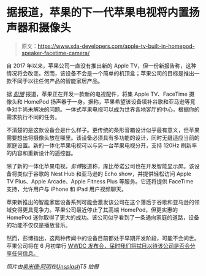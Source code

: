 # 据报道，苹果的下一代苹果电视将内置扬声器和摄像头

> 原文：<https://www.xda-developers.com/apple-tv-built-in-homepod-speaker-facetime-camera/>

自 2017 年以来，苹果公司一直没有推出新的 Apple TV，但一份新报告称，这种情况将会改变。然而，该设备不会是一个简单的机顶盒；苹果公司的目标是推出一款不同于以往任何产品的智能家居产品。

据 [*彭博*](https://www.bloomberg.com/news/articles/2021-04-12/apple-working-on-combined-tv-box-speaker-to-revive-home-efforts?sref=ExbtjcSG) 报道，苹果正在开发一款新的电视配件，将集 Apple TV、FaceTime 摄像头和 HomePod 扬声器于一身。据称，苹果希望该设备填补谷歌和亚马逊等竞争对手尚未解决的问题。一体式苹果电视可以成为世界各地客厅的中心，根据你的需求执行不同的任务。

不清楚的是这款设备会是什么样子。更传统的条形音箱设计似乎最有意义，但苹果需要想出将摄像头放在哪里。该设备必须具有多功能的设计，同时无缝适应当前的家庭设置。新的一体化苹果电视可以与另一台苹果电视分开，支持 120Hz 刷新率的内容和重新设计的遥控器。

除了新的一体化苹果电视，*彭博*报道称，库比蒂诺公司也在开发智能显示屏。该设备将类似于谷歌的 Nest Hub 和亚马逊的 Echo show，并提供轻松访问 Apple TV Plus、Apple Arcade、Apple Fitness Plus 等服务。它还将提供 FaceTime 支持，允许用户与 iPhone 和 iPad 用户视频聊天。

苹果新推出的智能家居设备系列可能会激发该公司在这个落后于谷歌和亚马逊的领域变得更具竞争力。苹果公司最近停止了其高端 HomePod，但更实惠的 HomePod 迷你取得了更大的成功。该公司似乎看到了一条通向家庭的道路，设备的功能不仅仅是播放音乐。

然而，彭博指出，这两种传闻中的设备目前都处于早期开发阶段，可能不会问世。苹果公司将在 6 月初举行 [WWDC 发布会，届时我们将拭目以待该公司是否会分享任何信息。](https://www.xda-developers.com/apple-wwdc-21-announced/)

*照片由[奥米德·阿明](https://unsplash.com/@omidarmin?utm_source=unsplash&utm_medium=referral&utm_content=creditCopyText)在[Unsplash](https://unsplash.com/s/photos/apple-tv?utm_source=unsplash&utm_medium=referral&utm_content=creditCopyText)T5 拍摄*